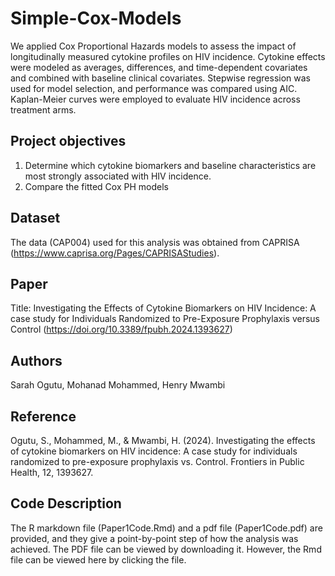 # Simple-Cox-Models
We applied Cox Proportional Hazards models to assess the impact of longitudinally measured cytokine profiles on HIV incidence. 
Cytokine effects were modeled as averages, differences, and time-dependent covariates and combined with baseline clinical covariates. 
Stepwise regression was used for model selection, and performance was compared using AIC. 
Kaplan-Meier curves were employed to evaluate HIV incidence across treatment arms.
## Project objectives
1. Determine which cytokine biomarkers and baseline characteristics are most strongly associated with HIV incidence.
2. Compare the fitted Cox PH models
## Dataset
The data (CAP004) used for this analysis was obtained from CAPRISA (https://www.caprisa.org/Pages/CAPRISAStudies).
## Paper
Title: Investigating the Effects of Cytokine Biomarkers on HIV Incidence: A case study for Individuals Randomized to Pre-Exposure Prophylaxis versus Control
(https://doi.org/10.3389/fpubh.2024.1393627)
## Authors
Sarah Ogutu, Mohanad Mohammed, Henry Mwambi
## Reference 
Ogutu, S., Mohammed, M., \& Mwambi, H. (2024). Investigating the effects of cytokine biomarkers on HIV incidence: A case study for individuals randomized to pre-exposure prophylaxis vs. Control. Frontiers in Public Health, 12, 1393627. 
## Code Description
The R markdown file (Paper1Code.Rmd) and a pdf file (Paper1Code.pdf) are provided, and they give a point-by-point step of how the analysis was achieved. The PDF file can be viewed by downloading it. However, the Rmd file can be viewed here by clicking the file.
